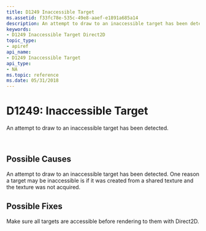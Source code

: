 ```yaml
---
title: D1249 Inaccessible Target
ms.assetid: f33fc78e-535c-49e8-aaef-e1891a685a14
description: An attempt to draw to an inaccessible target has been detected.
keywords:
- D1249 Inaccessible Target Direct2D
topic_type:
- apiref
api_name:
- D1249 Inaccessible Target
api_type:
- NA
ms.topic: reference
ms.date: 05/31/2018
---
```


# D1249: Inaccessible Target

An attempt to draw to an inaccessible target has been detected.






 

## Possible Causes

An attempt to draw to an inaccessible target has been detected. One reason a target may be inaccessible is if it was created from a shared texture and the texture was not acquired.

## Possible Fixes

Make sure all targets are accessible before rendering to them with Direct2D.

 

 
